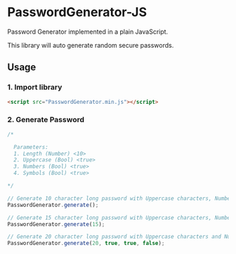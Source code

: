 # PasswordGenerator-JS

Password Generator implemented in a plain JavaScript.

This library will auto generate random secure passwords.

## Usage

### 1. Import library
```html
<script src="PasswordGenerator.min.js"></script>
```

### 2. Generate Password
```js
/*

  Parameters:
  1. Length (Number) <10>
  2. Uppercase (Bool) <true>
  3. Numbers (Bool) <true>
  4. Symbols (Bool) <true>

*/

// Generate 10 character long password with Uppercase characters, Numbers and Symbols.
PasswordGenerator.generate();

// Generate 15 character long password with Uppercase characters, Numbers and Symbols.
PasswordGenerator.generate(15);

// Generate 20 character long password with Uppercase characters and Numbers.
PasswordGenerator.generate(20, true, true, false);
```

